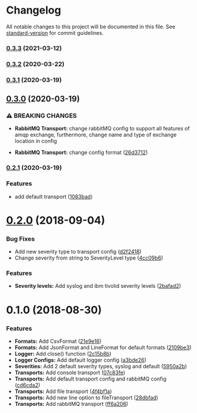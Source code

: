 # Changelog

All notable changes to this project will be documented in this file. See [standard-version](https://github.com/conventional-changelog/standard-version) for commit guidelines.

### [0.3.3](https://github.com/llamajs/llama/compare/v0.3.2...v0.3.3) (2021-03-12)

### [0.3.2](https://github.com/llamajs/llama/compare/v0.3.1...v0.3.2) (2020-03-22)

### [0.3.1](https://github.com/llamajs/llama/compare/v0.3.0...v0.3.1) (2020-03-19)

## [0.3.0](https://github.com/llamajs/llama/compare/v0.2.1...v0.3.0) (2020-03-19)


### ⚠ BREAKING CHANGES

* **RabbitMQ Transport:** change rabbitMQ config to support all features of amqp exchange, furthermore, change name and type of exchange location in config

* **RabbitMQ Transport:** change config format ([26d3712](https://github.com/llamajs/llama/commit/26d3712bfe478d8d6b97d22ac6b04d6b28161236))

### [0.2.1](https://github.com/llamajs/llama/compare/v0.2.0...v0.2.1) (2020-03-19)


### Features

* add default transport ([1083bad](https://github.com/llamajs/llama/commit/1083bad3c6667741d45793aff9d23d4c7e642a7a))

<a name="0.2.0"></a>
# [0.2.0](https://github.com/llamajs/llama/compare/v0.1.0...v0.2.0) (2018-09-04)


### Bug Fixes

* Add new severity type to transport config ([d2f2418](https://github.com/llamajs/llama/commit/d2f2418))
* Change severity from string to SeverityLevel type ([4cc09b6](https://github.com/llamajs/llama/commit/4cc09b6))


### Features

* **Severity levels:** Add syslog and ibm tivolid severity levels ([2bafad2](https://github.com/llamajs/llama/commit/2bafad2))



<a name="0.1.0"></a>
# 0.1.0 (2018-08-30)


### Features

* **Formats:** Add CsvFormat ([21e9e16](https://github.com/llamajs/llama/commit/21e9e16))
* **Formats:** Add JsonFormat and LineFormat for default formats ([2109be3](https://github.com/llamajs/llama/commit/2109be3))
* **Logger:** Add close() function ([2c15b8b](https://github.com/llamajs/llama/commit/2c15b8b))
* **Logger Configs:** Add default logger config ([a3bde26](https://github.com/llamajs/llama/commit/a3bde26))
* **Severities:** Add 2 default severity types, syslog and default ([5950a2b](https://github.com/llamajs/llama/commit/5950a2b))
* **Transports:** Add console transport ([07c83fe](https://github.com/llamajs/llama/commit/07c83fe))
* **Transports:** Add default transport config and rabbitMQ config ([cd6cda2](https://github.com/llamajs/llama/commit/cd6cda2))
* **Transports:** Add file transport ([4f4bf1a](https://github.com/llamajs/llama/commit/4f4bf1a))
* **Transports:** Add new line option to fileTransport ([28dbfad](https://github.com/llamajs/llama/commit/28dbfad))
* **Transports:** Add rabbitMQ transport ([ff6a206](https://github.com/llamajs/llama/commit/ff6a206))
